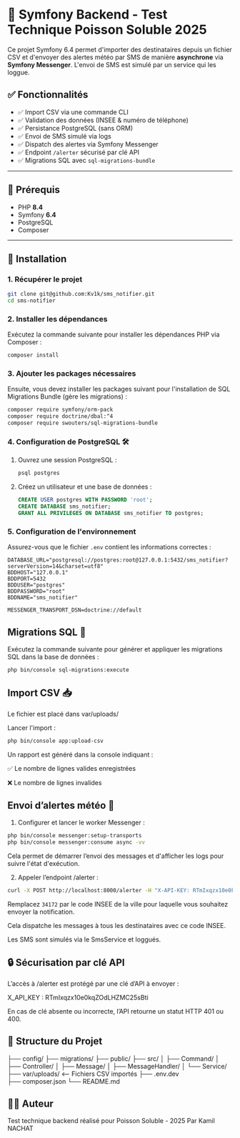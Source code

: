 
# 📡 Symfony Backend - Test Technique Poisson Soluble 2025

Ce projet Symfony 6.4 permet d'importer des destinataires depuis un fichier CSV et d'envoyer des alertes météo par SMS de manière **asynchrone** via **Symfony Messenger**. L'envoi de SMS est simulé par un service qui les loggue.

## ✅ Fonctionnalités

- ✅ Import CSV via une commande CLI
- ✅ Validation des données (INSEE & numéro de téléphone)
- ✅ Persistance PostgreSQL (sans ORM)
- ✅ Envoi de SMS simulé via logs
- ✅ Dispatch des alertes via Symfony Messenger
- ✅ Endpoint `/alerter` sécurisé par clé API
- ✅ Migrations SQL avec `sql-migrations-bundle`

---

## 🧰 Prérequis

- PHP **8.4**
- Symfony **6.4**
- PostgreSQL
- Composer

---

## 🚀 Installation

### 1. Récupérer le projet

```bash
git clone git@github.com:Kv1k/sms_notifier.git
cd sms-notifier
```

### 2. Installer les dépendances

Exécutez la commande suivante pour installer les dépendances PHP via Composer :

```bash
composer install
```

### 3. Ajouter les packages nécessaires

Ensuite, vous devez installer les packages suivant pour l'installation de SQL Migrations Bundle (gère les migrations) :

```bash
composer require symfony/orm-pack
composer require doctrine/dbal:^4
composer require swouters/sql-migrations-bundle
```

### 4. Configuration de PostgreSQL 🛠

1. Ouvrez une session PostgreSQL :

   ```bash
   psql postgres
   ```

2. Créez un utilisateur et une base de données :

   ```sql
   CREATE USER postgres WITH PASSWORD 'root';
   CREATE DATABASE sms_notifier;
   GRANT ALL PRIVILEGES ON DATABASE sms_notifier TO postgres;
   ```

### 5. Configuration de l'environnement

Assurez-vous que le fichier `.env` contient les informations correctes :

```dotenv
DATABASE_URL="postgresql://postgres:root@127.0.0.1:5432/sms_notifier?serverVersion=14&charset=utf8"
BDDHOST="127.0.0.1"
BDDPORT=5432
BDDUSER="postgres"
BDDPASSWORD="root"
BDDNAME="sms_notifier"

MESSENGER_TRANSPORT_DSN=doctrine://default
```

##  Migrations SQL 🧱

Exécutez la commande suivante pour générer et appliquer les migrations SQL dans la base de données :

```bash
php bin/console sql-migrations:execute
```

## Import CSV 📥

Le fichier est placé dans var/uploads/ 

Lancer l'import :

```bash
php bin/console app:upload-csv
```

Un rapport est généré dans la console indiquant :

✅ Le nombre de lignes valides enregistrées

❌ Le nombre de lignes invalides



## Envoi d’alertes météo 🚨

1. Configurer et lancer le worker Messenger :

```bash
php bin/console messenger:setup-transports
php bin/console messenger:consume async -vv
```

Cela permet de démarrer l’envoi des messages et d'afficher les logs pour suivre l'état d'exécution.

2. Appeler l’endpoint /alerter :

```bash
curl -X POST http://localhost:8000/alerter -H "X-API-KEY: RTmIxqzx10e0kqZOdLHZMC25sBti" -d "insee=34172"
```

Remplacez `34172` par le code INSEE de la ville pour laquelle vous souhaitez envoyer la notification.

Cela dispatche les messages à tous les destinataires avec ce code INSEE.

Les SMS sont simulés via le SmsService et loggués.

## 🔒 Sécurisation par clé API

L’accès à /alerter est protégé par une clé d’API à envoyer :

X_API_KEY : RTmIxqzx10e0kqZOdLHZMC25sBti

En cas de clé absente ou incorrecte, l’API retourne un statut HTTP 401 ou 400.


## 📎 Structure du Projet

├── config/
├── migrations/
├── public/
├── src/
│   ├── Command/
│   ├── Controller/
│   ├── Message/
│   ├── MessageHandler/
│   └── Service/
├── var/uploads/          <-- Fichiers CSV importés
├── .env.dev              
├── composer.json
└── README.md


## 👨‍💻 Auteur
Test technique backend réalisé pour Poisson Soluble - 2025
Par Kamil NACHAT
